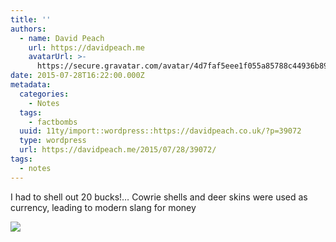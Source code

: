 ```yaml
---
title: ''
authors:
  - name: David Peach
    url: https://davidpeach.me
    avatarUrl: >-
      https://secure.gravatar.com/avatar/4d7faf5eee1f055a85788c44936b8995eaab6dfb004e7854ec747ccb272e91ee?s=96&d=mm&r=g
date: 2015-07-28T16:22:00.000Z
metadata:
  categories:
    - Notes
  tags:
    - factbombs
  uuid: 11ty/import::wordpress::https://davidpeach.co.uk/?p=39072
  type: wordpress
  url: https://davidpeach.me/2015/07/28/39072/
tags:
  - notes
---
```

I had to shell out 20 bucks!… Cowrie shells and deer skins were used as currency, leading to modern slang for money

[![](/assets/20-bucks-1024x758-6p9ckcgXFrEN.jpg)](/assets/20-bucks-1024x758-6p9ckcgXFrEN.jpg)